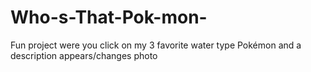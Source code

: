 # Who-s-That-Pok-mon-
Fun project were you click on my 3 favorite water type Pokémon and a description appears/changes photo
